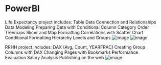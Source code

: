 # PowerBI

Life Expectancy project includes:
Table Data Connection and Relationships
Data Modeling
Preparing Data with Conditional Column
Category Order
Treemaps
Slicer and Map Formatting
Correlations with Scatter Chart
Conditional Formatting
Hierarchy Levels and Groups
![image](https://github.com/erickobrinsky/PowerBI/assets/78773449/83ca5284-9292-4f5c-826b-f4ef6ccd762a)
![image](https://github.com/erickobrinsky/PowerBI/assets/78773449/5a4168f7-a80d-4afb-b9df-e11a2932c710)


RRHH project includes:
DAX (Avg, Count, YEARFRAC)
Creating Group Columns with DAX
Changing Pages with Bookmarks
Performance Evaluation
Salary Analysis
Publishing on the web
![image](https://github.com/erickobrinsky/PowerBI/assets/78773449/e9ac5573-0bb2-49b1-8265-9ac7511ab3ab)



